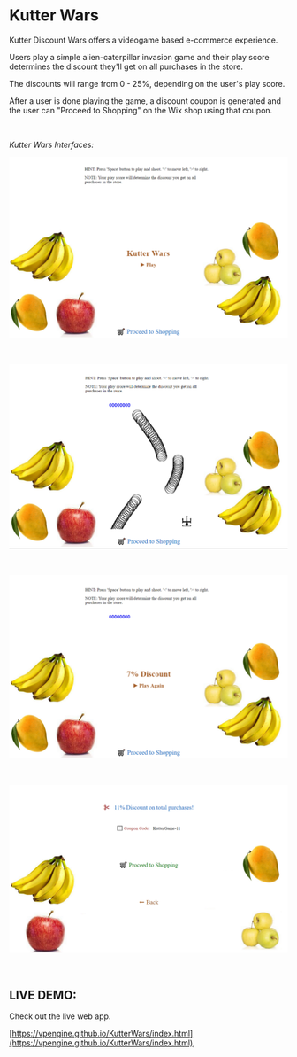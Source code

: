 
# Kutter Wars

Kutter Discount Wars offers a videogame based e-commerce experience.

Users play a simple alien-caterpillar invasion game and their play score determines the discount they'll get on all purchases in the store.

The discounts will range from 0 - 25%, depending on the user's play score.

After a user is done playing the game, a discount coupon is generated and the user can "Proceed to Shopping" on the Wix shop using that coupon.

<br/>

_Kutter Wars Interfaces:_

![Kutter Wars Interface](/docs/ui1.png)

</br>

![Kutter Wars Interface](/docs/ui2.png)

</br>

![Kutter Wars Interface](/docs/ui3.png)

</br>

![Kutter Wars Interface](/docs/ui4.png)


<br/>

## LIVE DEMO:

Check out the live web app.

[https://vpengine.github.io/KutterWars/index.html](https://vpengine.github.io/KutterWars/index.html), 

